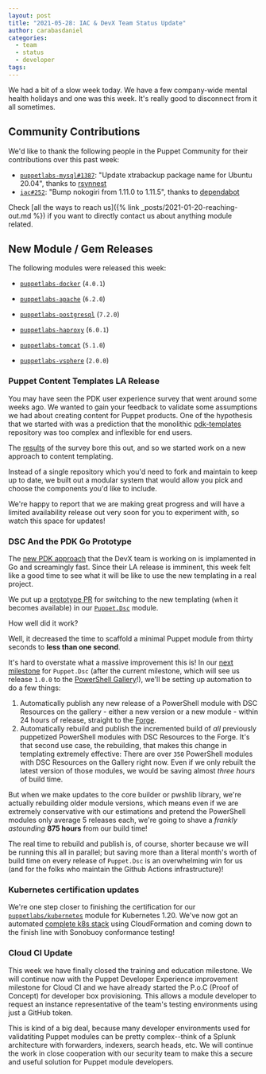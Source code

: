```yaml
---
layout: post
title: "2021-05-28: IAC & DevX Team Status Update"
author: carabasdaniel
categories:
  - team
  - status
  - developer
tags:
---
```


We had a bit of a slow week today. We have a few company-wide mental health holidays and one was this week. It's really good to disconnect from it all sometimes. 

## Community Contributions

We'd like to thank the following people in the Puppet Community for their contributions over this past week:

- [`puppetlabs-mysql#1387`][puppetlabs-mysql-pr-1387]: "Update xtrabackup package name for Ubuntu 20.04", thanks to [rsynnest][rsynnest]
- [`iac#252`][iac-pr-252]: "Bump nokogiri from 1.11.0 to 1.11.5", thanks to [dependabot][dependabot]

Check [all the ways to reach us]({% link _posts/2021-01-20-reaching-out.md %}) if you want to directly contact us about anything module related.

## New Module / Gem Releases

The following modules were released this week:

- [`puppetlabs-docker`][puppetlabs-docker] (`4.0.1`)
- [`puppetlabs-apache`][puppetlabs-apache] (`6.2.0`)
- [`puppetlabs-postgresql`][puppetlabs-postgresql] (`7.2.0`)
- [`puppetlabs-haproxy`][puppetlabs-haproxy] (`6.0.1`)
- [`puppetlabs-tomcat`][puppetlabs-tomcat] (`5.1.0`)
- [`puppetlabs-vsphere`][puppetlabs-vsphere] (`2.0.0`)

  [puppetlabs-docker]: https://github.com/puppetlabs/puppetlabs-docker
  [puppetlabs-apache]: https://github.com/puppetlabs/puppetlabs-apache
  [puppetlabs-postgresql]: https://github.com/puppetlabs/puppetlabs-postgresql
  [puppetlabs-haproxy]: https://github.com/puppetlabs/puppetlabs-haproxy
  [puppetlabs-tomcat]: https://github.com/puppetlabs/puppetlabs-tomcat
  [puppetlabs-vsphere]: https://github.com/puppetlabs/puppetlabs-vsphere
  [puppetlabs-mysql-pr-1387]: https://github.com/puppetlabs/puppetlabs-mysql/pull/1387
  [rsynnest]: https://github.com/rsynnest
  [iac-pr-252]: https://github.com/puppetlabs/iac/pull/252
  [dependabot]: https://github.com/apps/dependabot


### Puppet Content Templates LA Release

You may have seen the PDK user experience survey that went around some weeks ago. We wanted to gain your feedback to validate some assumptions we had about creating content for Puppet products.  One of the hypothesis that we started with was a prediction that the monolithic [pdk-templates][pdk-templates] repository was too complex and inflexible for end users.

The [results][pdk-results] of the survey bore this out, and so we started work on a new approach to content templating.

Instead of a single repository which you'd need to fork and maintain to keep up to date, we built out a modular system that would allow you pick and choose the components you'd like to include.

We're happy to report that we are making great progress and will have a limited availability release out very soon for you to experiment with, so watch this space for updates!

[pdk-templates]: https://github.com/puppetlabs/pdk-templates
[pdk-results]: https://docs.google.com/document/d/19LzpixC694nOklW6-IqwcGBzlwR6v56M-sMsdSS14Ss/edit#


### DSC And the PDK Go Prototype

The [new PDK approach][pdkgo-templating] that the DevX team is working on is implamented in Go and screamingly fast. Since their LA release is imminent, this week felt like a good time to see what it will be like to use the new templating in a real project.

We put up a [prototype PR][puppet-dsc-pdkgo-template] for switching to the new templating (when it becomes available) in our [`Puppet.Dsc`][puppet-dsc-intro-blog] module.

How well did it work?

Well, it decreased the time to scaffold a minimal Puppet module from thirty seconds to **less than one second**.

It's hard to overstate what a massive improvement this is!
In our [next milestone][puppet-dsc-autopublish] for `Puppet.Dsc` (after the current milestone, which will see us release `1.0.0` to the [PowerShell Gallery][puppet-dsc-gallery]!), we'll be setting up automation to do a few things:

1. Automatically publish any new release of a PowerShell module with DSC Resources on the gallery - either a new version or a new module - within 24 hours of release, straight to the [Forge][puppet-dsc-forge].
2. Automatically rebuild and publish the incremented build of _all_ previously puppetized PowerShell modules with DSC Resources to the Forge.
It's that second use case, the rebuilding, that makes this change in templating extremely effective:
There are over `350` PowerShell modules with DSC Resources on the Gallery right now.
Even if we only rebuilt the latest version of those modules, we would be saving almost _three hours_ of build time.

But when we make updates to the core builder or pwshlib library, we're actually rebuilding older module versions, which means even if we are extremely conservative with our estimations and pretend the PowerShell modules only average 5 releases each, we're going to shave a _frankly astounding_ **875 hours** from our build time!

The real time to rebuild and publish is, of course, shorter because we will be running this all in parallel; but saving more than a literal month's worth of build time on every release of `Puppet.Dsc` is an overwhelming win for us (and for the folks who maintain the Github Actions infrastructure)!

[pdkgo-templating]: https://github.com/puppetlabs/pdkgo
[puppet-dsc-autopublish]: https://github.com/puppetlabs/Puppet.Dsc/milestone/2
[puppet-dsc-forge]: https://forge.puppet.com/modules/dsc
[puppet-dsc-gallery]: https://www.powershellgallery.com/packages/Puppet.Dsc/0.5.0
[puppet-dsc-intro-blog]: https://puppetlabs.github.io/iac/news/roadmap/2020/09/21/dsc-release.html
[puppet-dsc-pdkgo-template]: https://github.com/puppetlabs/Puppet.Dsc/pull/154
[puppet-dsc-stable]: https://github.com/puppetlabs/Puppet.Dsc/milestone/1


### Kubernetes certification updates

We're one step closer to finishing the certification for our [`puppetlabs/kubernetes`][k8s] module for Kubernetes 1.20.
We've now got an automated [complete k8s stack][kream] using CloudFormation and coming down to the finish line with Sonobuoy conformance testing!

[k8s]: https://forge.puppet.com/modules/puppetlabs/kubernetes
[kream]: https://github.com/puppetlabs/kream/blob/master/cloud/aws/kream_template.json


### Cloud CI Update

This week we have finally closed the training and education milestone.
We will continue now with the Puppet Developer Experience improvement milestone for Cloud CI and we have already started the P.o.C (Proof of Concept) for developer box provisioning.
This allows a module developer to request an instance representative of the team's testing environments using just a GitHub token.

This is kind of a big deal, because many developer environments used for validatiting Puppet modules can be pretty complex--think of a Splunk architecture with forwarders, indexers, search heads, etc.
We will continue the work in close cooperation with our security team to make this a secure and useful solution for Puppet module developers. 
